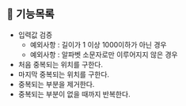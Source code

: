 ## 📌 기능목록

- 입력값 검증 
  - 예외사항 : 길이가 1 이상 1000이하가 아닌 경우
  - 예외사항 : 알파벳 소문자로만 이루어지지 않은 경우
- 처음 중복되는 위치를 구한다.
- 마지막 중복되는 위치를 구한다.
- 중복되는 부분을 제거한다.
- 중복되는 부분이 없을 때까지 반복한다.
